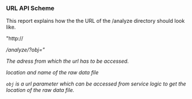 ### URL API Scheme

This report explains how the the URL of the /analyze directory should look like.

"http://<address>/analyze/?obj=<filename>"

<address> The adress from which the url has to be accessed. 

<filename> location and name of the raw data file

`obj` is a url parameter which can be accessed from service logic to get the location of the raw data file. 
